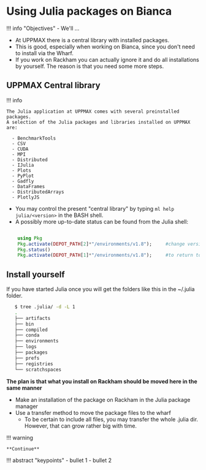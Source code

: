 # Using Julia packages on Bianca


!!! info "Objectives"
    - We'll ...

   - At UPPMAX there is a central library with installed packages.
   - This is good, especially when working on Bianca, since you don't need to install via the Wharf.
   - If you work on Rackham you can actually ignore it and do all installations by yourself. The reason is that you need some more steps.

## UPPMAX Central library

!!! info
   
    The Julia application at UPPMAX comes with several preinstalled packages.
	A selection of the Julia packages and libraries installed on UPPMAX are:
    
      - BenchmarkTools
      - CSV
      - CUDA
      - MPI
      - Distributed
      - IJulia
      - Plots
      - PyPlot
      - Gadfly
      - DataFrames
      - DistributedArrays
      - PlotlyJS


- You may control the present "central library" by typing ``ml help julia/<version>`` in the BASH shell.
- A possibly more up-to-date status can be found from the Julia shell:

``` julia 

    using Pkg
    Pkg.activate(DEPOT_PATH[2]*"/environments/v1.8");     #change version (1.8) accordingly if you have another main version of Julia
    Pkg.status()
    Pkg.activate(DEPOT_PATH[1]*"/environments/v1.8");     #to return to user library

```

## Install yourself

If you have started Julia once you will get the folders like this in the ~/.julia folder.

```bash
   $ tree .julia/ -d -L 1
   .
   ├── artifacts
   ├── bin
   ├── compiled
   ├── conda
   ├── environments
   ├── logs
   ├── packages
   ├── prefs
   ├── registries
   └── scratchspaces
```

**The plan is that what you install on Rackham should be moved here in the same manner**

- Make an installation of the package on Rackham in the Julia package manager
- Use a transfer method to move the package files to the wharf
    - To be certain to include all files, you may transfer the whole .julia dir. However, that can grow rather big with time.

!!! warning
    
    **Continue**



!!! abstract "keypoints"
    - bullet 1
    - bullet 2

